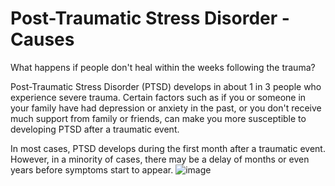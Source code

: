 [Title]: # (Post-Traumatic Stress Disorder - Causes)
[Order]: # (11)

# Post-Traumatic Stress Disorder - Causes

What happens if people don't heal within the weeks following the trauma?

Post-Traumatic Stress Disorder (PTSD) develops in about 1 in 3 people who experience severe trauma. Certain factors such as if you or someone in your family have had depression or anxiety in the past, or you don't receive much support from family or friends, can make you more susceptible to developing PTSD after a traumatic event.

In most cases, PTSD develops during the first month after a traumatic event. However, in a minority of cases, there may be a delay of months or even years before symptoms start to appear.
![image](stress4.png)
